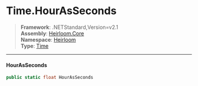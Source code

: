 # Time.HourAsSeconds

> **Framework**: .NETStandard,Version=v2.1  
> **Assembly**: [Heirloom.Core][0]  
> **Namespace**: [Heirloom][0]  
> **Type**: [Time][1]  

--------------------------------------------------------------------------------

#### HourAsSeconds

```cs
public static float HourAsSeconds
```

[0]: ../Heirloom.Core.md
[1]: Heirloom.Time.md

